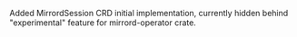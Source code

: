 Added MirrordSession CRD initial implementation, currently hidden behind "experimental" feature for mirrord-operator crate.
